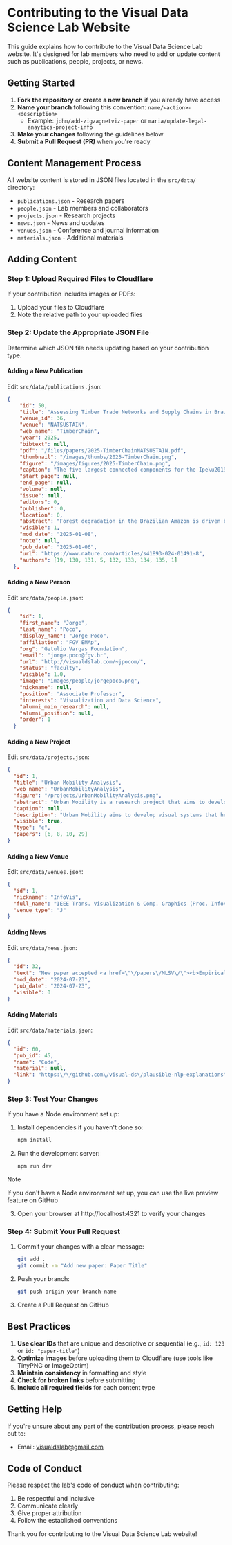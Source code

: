 # Contributing to the Visual Data Science Lab Website

This guide explains how to contribute to the Visual Data Science Lab website. It's designed for lab members who need to add or update content such as publications, people, projects, or news.

## Getting Started

1. **Fork the repository** or **create a new branch** if you already have access
2. **Name your branch** following this convention: `name/<action>-<description>`
   - Example: `john/add-zigzagnetviz-paper` or `maria/update-legal-anaytics-project-info`
3. **Make your changes** following the guidelines below
4. **Submit a Pull Request (PR)** when you're ready

## Content Management Process

All website content is stored in JSON files located in the `src/data/` directory:

- `publications.json` - Research papers
- `people.json` - Lab members and collaborators
- `projects.json` - Research projects
- `news.json` - News and updates
- `venues.json` - Conference and journal information
- `materials.json` - Additional materials

## Adding Content

### Step 1: Upload Required Files to Cloudflare

If your contribution includes images or PDFs:

1. Upload your files to Cloudflare
2. Note the relative path to your uploaded files

### Step 2: Update the Appropriate JSON File

Determine which JSON file needs updating based on your contribution type.

#### Adding a New Publication

Edit `src/data/publications.json`:

```json
{
    "id": 50,
    "title": "Assessing Timber Trade Networks and Supply Chains in Brazil",
    "venue_id": 36,
    "venue": "NATSUSTAIN",
    "web_name": "TimberChain",
    "year": 2025,
    "bibtext": null,
    "pdf": "/files/papers/2025-TimberChainNATSUSTAIN.pdf",
    "thumbnail": "/images/thumbs/2025-TimberChain.png",
    "figure": "/images/figures/2025-TimberChain.png",
    "caption": "The five largest connected components for the Ipe\u2019s TTN.",
    "start_page": null,
    "end_page": null,
    "volume": null,
    "issue": null,
    "editors": 0,
    "publisher": 0,
    "location": 0,
    "abstract": "Forest degradation in the Brazilian Amazon is driven by factors such as fire, mining, and illegal logging. The Brazilian government has implemented control mechanisms to combat illegal timber extraction that have positively impacted deforestation rates. Under these regulations, all wood products, from raw logs to processed lumber, must be registered in control systems before transportation. This allows analysis of wood products transported between companies over time. However, the existence of three partially integrated control systems complicates a full analysis of the timber market. This study integrates data from these systems to create Timber Trade Networks (TTNs), which help identify companies or groups operating outside expected standards. We also propose a method to trace probable supply chains of timber companies, addressing long-standing government concerns about timber traceability. Among the results, we show that certain TTNs have components that operate without connections with licensed forests, suggesting that unregistered timber is input into those components, which is illegal. Additionally, we illustrate how supply chain analysis can significantly enhance customer confidence in the legality of purchased timber products.",
    "visible": 1,
    "mod_date": "2025-01-08",
    "note": null,
    "pub_date": "2025-01-06",
    "url": "https://www.nature.com/articles/s41893-024-01491-8",
    "authors": [19, 130, 131, 5, 132, 133, 134, 135, 1]
  },
```

#### Adding a New Person

Edit `src/data/people.json`:

```json
{
    "id": 1,
    "first_name": "Jorge",
    "last_name": "Poco",
    "display_name": "Jorge Poco",
    "affiliation": "FGV EMAp",
    "org": "Getulio Vargas Foundation",
    "email": "jorge.poco@fgv.br",
    "url": "http://visualdslab.com/~jpocom/",
    "status": "faculty",
    "visible": 1.0,
    "image": "images/people/jorgepoco.png",
    "nickname": null,
    "position": "Associate Professor",
    "interests": "Visualization and Data Science",
    "alumni_main_research": null,
    "alumni_position": null,
    "order": 1
  }
```

#### Adding a New Project

Edit `src/data/projects.json`:

```json
{
  "id": 1,
  "title": "Urban Mobility Analysis",
  "web_name": "UrbanMobilityAnalysis",
  "figure": "/projects/UrbanMobilityAnalysis.png",
  "abstract": "Urban Mobility is a research project that aims to develop visual systems that help to visualize, analyze, and understand the behavior of urban transport in different cities. This project covers methods of visualization, pattern detection, and functional analysis. This project aims to develop tools that allow visualizing and analyzing large amounts of spatial-temporal data of urban mobility through different visualization techniques, pattern detection, and functional analysis. The current project consists of two main approaches: The first one presents TaxiVis, a system that allows the analysis of the behavior of New York City's taxis through different visual components. The second presents a vector-based model that allows the analysis of traffic dynamics. This model is based on the vehicles' speed and direction, which allows it to detect interesting mobility patterns in New York City.",
  "caption": null,
  "description": "Urban Mobility aims to develop visual systems that help to visualize and analyze",
  "visible": true,
  "type": "c",
  "papers": [6, 8, 10, 29]
}
```

#### Adding a New Venue

Edit `src/data/venues.json`:

```json
{
  "id": 1,
  "nickname": "InfoVis",
  "full_name": "IEEE Trans. Visualization & Comp. Graphics (Proc. InfoVis)",
  "venue_type": "J"
}
```

#### Adding News

Edit `src/data/news.json`:

```json
{
  "id": 32,
  "text": "New paper accepted <a href=\"\/papers\/MLSV\/\"><b>Empirical analysis of Binding Precedent efficiency in the Brazilian Supreme Court via Similar Case Retrieval<\/b><\/a>.",
  "mod_date": "2024-07-23",
  "pub_date": "2024-07-23",
  "visible": 0
}
```

#### Adding Materials

Edit `src/data/materials.json`:

```json
{
  "id": 60,
  "pub_id": 45,
  "name": "Code",
  "material": null,
  "link": "https:\/\/github.com\/visual-ds\/plausible-nlp-explanations"
}
```

### Step 3: Test Your Changes

If you have a Node environment set up:

1. Install dependencies if you haven't done so:
   ```bash
   npm install
   ```

2. Run the development server:
   ```bash
   npm run dev
   ```

> [!NOTE]
> If you don't have a Node environment set up, you can use the live preview feature on GitHub

3. Open your browser at http://localhost:4321 to verify your changes

### Step 4: Submit Your Pull Request

1. Commit your changes with a clear message:
   ```bash
   git add .
   git commit -m "Add new paper: Paper Title"
   ```

2. Push your branch:
   ```bash
   git push origin your-branch-name
   ```

3. Create a Pull Request on GitHub

## Best Practices

1. **Use clear IDs** that are unique and descriptive or sequential (e.g., `id: 123` or `id: "paper-title"`)
2. **Optimize images** before uploading them to Cloudflare (use tools like TinyPNG or ImageOptim)
3. **Maintain consistency** in formatting and style
4. **Check for broken links** before submitting
5. **Include all required fields** for each content type

## Getting Help

If you're unsure about any part of the contribution process, please reach out to:

- Email: visualdslab@gmail.com

## Code of Conduct

Please respect the lab's code of conduct when contributing:

1. Be respectful and inclusive
2. Communicate clearly
3. Give proper attribution
4. Follow the established conventions

Thank you for contributing to the Visual Data Science Lab website!